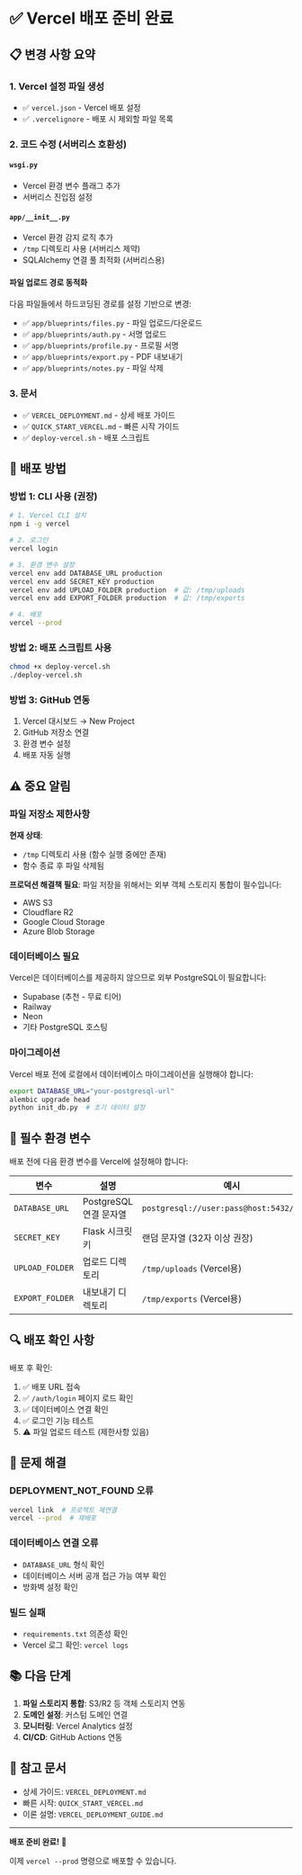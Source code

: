 # ✅ Vercel 배포 준비 완료

## 📋 변경 사항 요약

### 1. Vercel 설정 파일 생성
- ✅ `vercel.json` - Vercel 배포 설정
- ✅ `.vercelignore` - 배포 시 제외할 파일 목록

### 2. 코드 수정 (서버리스 호환성)

#### `wsgi.py`
- Vercel 환경 변수 플래그 추가
- 서버리스 진입점 설정

#### `app/__init__.py`
- Vercel 환경 감지 로직 추가
- `/tmp` 디렉토리 사용 (서버리스 제약)
- SQLAlchemy 연결 풀 최적화 (서버리스용)

#### 파일 업로드 경로 동적화
다음 파일들에서 하드코딩된 경로를 설정 기반으로 변경:
- ✅ `app/blueprints/files.py` - 파일 업로드/다운로드
- ✅ `app/blueprints/auth.py` - 서명 업로드
- ✅ `app/blueprints/profile.py` - 프로필 서명
- ✅ `app/blueprints/export.py` - PDF 내보내기
- ✅ `app/blueprints/notes.py` - 파일 삭제

### 3. 문서
- ✅ `VERCEL_DEPLOYMENT.md` - 상세 배포 가이드
- ✅ `QUICK_START_VERCEL.md` - 빠른 시작 가이드
- ✅ `deploy-vercel.sh` - 배포 스크립트

## 🚀 배포 방법

### 방법 1: CLI 사용 (권장)

```bash
# 1. Vercel CLI 설치
npm i -g vercel

# 2. 로그인
vercel login

# 3. 환경 변수 설정
vercel env add DATABASE_URL production
vercel env add SECRET_KEY production
vercel env add UPLOAD_FOLDER production  # 값: /tmp/uploads
vercel env add EXPORT_FOLDER production  # 값: /tmp/exports

# 4. 배포
vercel --prod
```

### 방법 2: 배포 스크립트 사용

```bash
chmod +x deploy-vercel.sh
./deploy-vercel.sh
```

### 방법 3: GitHub 연동

1. Vercel 대시보드 → New Project
2. GitHub 저장소 연결
3. 환경 변수 설정
4. 배포 자동 실행

## ⚠️ 중요 알림

### 파일 저장소 제한사항

**현재 상태**: 
- `/tmp` 디렉토리 사용 (함수 실행 중에만 존재)
- 함수 종료 후 파일 삭제됨

**프로덕션 해결책 필요**:
파일 저장을 위해서는 외부 객체 스토리지 통합이 필수입니다:
- AWS S3
- Cloudflare R2
- Google Cloud Storage
- Azure Blob Storage

### 데이터베이스 필요

Vercel은 데이터베이스를 제공하지 않으므로 외부 PostgreSQL이 필요합니다:
- Supabase (추천 - 무료 티어)
- Railway
- Neon
- 기타 PostgreSQL 호스팅

### 마이그레이션

Vercel 배포 전에 로컬에서 데이터베이스 마이그레이션을 실행해야 합니다:

```bash
export DATABASE_URL="your-postgresql-url"
alembic upgrade head
python init_db.py  # 초기 데이터 설정
```

## 📝 필수 환경 변수

배포 전에 다음 환경 변수를 Vercel에 설정해야 합니다:

| 변수 | 설명 | 예시 |
|------|------|------|
| `DATABASE_URL` | PostgreSQL 연결 문자열 | `postgresql://user:pass@host:5432/dbname` |
| `SECRET_KEY` | Flask 시크릿 키 | 랜덤 문자열 (32자 이상 권장) |
| `UPLOAD_FOLDER` | 업로드 디렉토리 | `/tmp/uploads` (Vercel용) |
| `EXPORT_FOLDER` | 내보내기 디렉토리 | `/tmp/exports` (Vercel용) |

## 🔍 배포 확인 사항

배포 후 확인:

1. ✅ 배포 URL 접속
2. ✅ `/auth/login` 페이지 로드 확인
3. ✅ 데이터베이스 연결 확인
4. ✅ 로그인 기능 테스트
5. ⚠️ 파일 업로드 테스트 (제한사항 있음)

## 🐛 문제 해결

### DEPLOYMENT_NOT_FOUND 오류
```bash
vercel link  # 프로젝트 재연결
vercel --prod  # 재배포
```

### 데이터베이스 연결 오류
- `DATABASE_URL` 형식 확인
- 데이터베이스 서버 공개 접근 가능 여부 확인
- 방화벽 설정 확인

### 빌드 실패
- `requirements.txt` 의존성 확인
- Vercel 로그 확인: `vercel logs`

## 📚 다음 단계

1. **파일 스토리지 통합**: S3/R2 등 객체 스토리지 연동
2. **도메인 설정**: 커스텀 도메인 연결
3. **모니터링**: Vercel Analytics 설정
4. **CI/CD**: GitHub Actions 연동

## 📖 참고 문서

- 상세 가이드: `VERCEL_DEPLOYMENT.md`
- 빠른 시작: `QUICK_START_VERCEL.md`
- 이론 설명: `VERCEL_DEPLOYMENT_GUIDE.md`

---

**배포 준비 완료!** 🎉

이제 `vercel --prod` 명령으로 배포할 수 있습니다.

